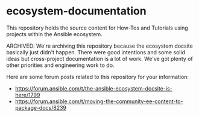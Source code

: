 # ecosystem-documentation

This repository holds the source content for How-Tos and Tutorials using projects within the Ansible ecosystem.

ARCHIVED: We're archiving this repository because the ecosystem docsite basically just didn't happen.
There were good intentions and some solid ideas but cross-project documentation is a lot of work.
We've got plenty of other priorities and engineering work to do.

Here are some forum posts related to this repository for your information:

- https://forum.ansible.com/t/the-ansible-ecosystem-docsite-is-here/1799
- https://forum.ansible.com/t/moving-the-community-ee-content-to-package-docs/8239
